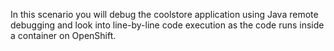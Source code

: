 In this scenario you will debug the coolstore application using Java remote debugging and 
look into line-by-line code execution as the code runs inside a container on OpenShift.